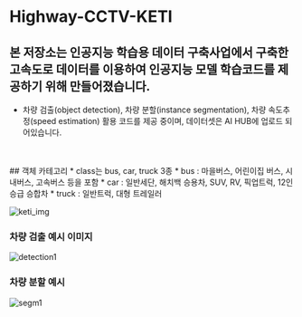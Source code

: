 # Highway-CCTV-KETI
## 본 저장소는 인공지능 학습용 데이터 구축사업에서 구축한 고속도로 데이터를 이용하여 인공지능 모델 학습코드를 제공하기 위해 만들어졌습니다.

* 차량 검출(object detection), 차량 분할(instance segmentation), 차량 속도추정(speed estimation) 활용 코드를 제공 중이며, 데이터셋은 AI HUB에 업로드 되어있습니다.


<br>
<br>
## 객체 카테고리
* class는 bus, car, truck 3종
* bus : 마을버스, 어린이집 버스, 시내버스, 고속버스 등을 포함
* car : 일반세단, 해치백 승용차, SUV, RV, 픽업트럭, 12인승급 승합차
* truck : 일반트럭, 대형 트레일러



![keti_img](https://user-images.githubusercontent.com/59859754/111405969-c2123180-8714-11eb-880f-a6c2d2d9db32.png)
### 차량 검출 예시 이미지
![detection1](https://user-images.githubusercontent.com/59859754/111408010-eae7f600-8717-11eb-9d4e-c57e3e2c961a.png)
### 차량 분할 예시 
![segm1](https://user-images.githubusercontent.com/59859754/111408016-ed4a5000-8717-11eb-983c-e439d62791b9.png)

